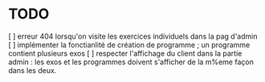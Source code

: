 # TODO 

[ ] erreur 404 lorsqu'on visite les exercices individuels dans la pag d'admin
[ ] implémenter la fonctianlité de création de programme ; un programme contient plusieurs exos
[ ] respecter l'affichage du client dans la partie admin : les exos et les programmes doivent s'afficher de la m%eme façon dans les deux.
